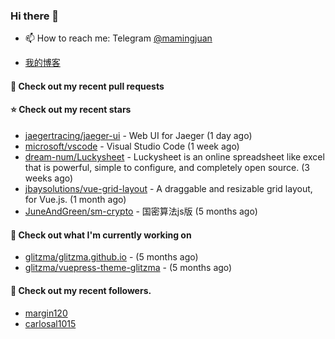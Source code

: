 ### Hi there 👋

- 📫 How to reach me: Telegram [@mamingjuan](https://t.me/mamingjuan)

- [我的博客](https://mamingjuan.cn)

#### 🔨 Check out my recent pull requests


#### ⭐ Check out my recent stars

- [jaegertracing/jaeger-ui](https://github.com/jaegertracing/jaeger-ui) - Web UI for Jaeger (1 day ago)
- [microsoft/vscode](https://github.com/microsoft/vscode) - Visual Studio Code (1 week ago)
- [dream-num/Luckysheet](https://github.com/dream-num/Luckysheet) - Luckysheet is an online spreadsheet like excel that is powerful, simple to configure, and completely open source. (3 weeks ago)
- [jbaysolutions/vue-grid-layout](https://github.com/jbaysolutions/vue-grid-layout) - A draggable and resizable grid layout, for Vue.js. (1 month ago)
- [JuneAndGreen/sm-crypto](https://github.com/JuneAndGreen/sm-crypto) - 国密算法js版 (5 months ago)

#### 👷 Check out what I'm currently working on

- [glitzma/glitzma.github.io](https://github.com/glitzma/glitzma.github.io) -  (5 months ago)
- [glitzma/vuepress-theme-glitzma](https://github.com/glitzma/vuepress-theme-glitzma) -  (5 months ago)

#### 👯 Check out my recent followers.

- [margin120](https://github.com/margin120)
- [carlosal1015](https://github.com/carlosal1015)
